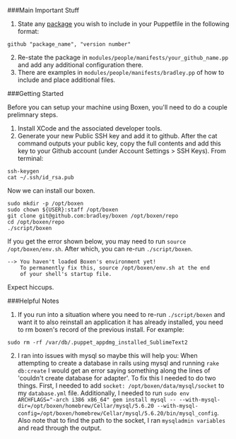 ###Main Important Stuff
1. State any [package](https://github.com/boxen) you wish to include in your Puppetfile in the following format:
```
github "package_name", "version number"
```
2. Re-state the package in `modules/people/manifests/your_github_name.pp` and add any additional configuration there.
3. There are examples in `modules/people/manifests/bradley.pp` of how to include and place additional files.

###Getting Started

Before you can setup your machine using Boxen, you'll need to do a couple prelimnary steps.

1. Install XCode and the associated developer tools.
2. Generate your new Public SSH key and add it to github. After the cat command outputs your public key, copy the full contents and add this key to your Github account (under Account Settings > SSH Keys). From terminal:
```
ssh-keygen
cat ~/.ssh/id_rsa.pub
```

Now we can install our boxen.

```
sudo mkdir -p /opt/boxen
sudo chown ${USER}:staff /opt/boxen
git clone git@github.com:bradley/boxen /opt/boxen/repo
cd /opt/boxen/repo
./script/boxen
```

If you get the error shown below, you may need to run `source /opt/boxen/env.sh`. After which, you can re-run `./script/boxen`.

```
--> You haven't loaded Boxen's environment yet!
    To permanently fix this, source /opt/boxen/env.sh at the end
    of your shell's startup file.
```

Expect hiccups.


###Helpful Notes

1. If you run into a situation where you need to re-run `./script/boxen` and want it to also reinstall an application it has already installed, you need to rm boxen's record of the previous install. For example:
```
sudo rm -rf /var/db/.puppet_appdmg_installed_SublimeText2
```
2. I ran into issues with mysql so maybe this will help you: When attempting to create a database in rails using mysql and running `rake db:create` I would get an error saying something along the lines of 'couldn't create database for adapter'. To fix this I needed to do two things. First, I needed to add `socket: /opt/boxen/data/mysql/socket` to my `database.yml` file. Additionally, I needed to run `sudo env ARCHFLAGS="-arch i386 x86_64" gem install mysql -- --with-mysql-dir=/opt/boxen/homebrew/Cellar/mysql/5.6.20 --with-mysql-config=/opt/boxen/homebrew/Cellar/mysql/5.6.20/bin/mysql_config`. Also note that to find the path to the socket, I ran `mysqladmin variables` and read through the output.
